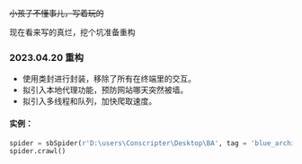 ~~小孩子不懂事儿，写着玩的~~

现在看来写的真烂，挖个坑准备重构

### 2023.04.20 重构
- 使用类封进行封装，移除了所有在终端里的交互。
- 拟引入本地代理功能，预防网站哪天突然被墙。
- 拟引入多线程和队列，加快爬取速度。
#### 实例：
```python
spider = sbSpider(r'D:\users\Conscripter\Desktop\BA', tag = 'blue_archive', page = 1)
spider.crawl()
```
